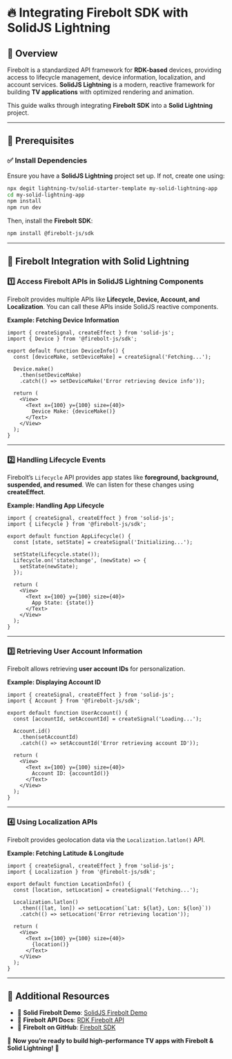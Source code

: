 # 🔥 Integrating Firebolt SDK with SolidJS Lightning

## 📌 Overview

Firebolt is a standardized API framework for **RDK-based** devices, providing access to lifecycle management, device information, localization, and account services. **SolidJS Lightning** is a modern, reactive framework for building **TV applications** with optimized rendering and animation.

This guide walks through integrating **Firebolt SDK** into a **Solid Lightning** project.

---

## 🚀 Prerequisites

### ✅ Install Dependencies

Ensure you have a **SolidJS Lightning** project set up. If not, create one using:

```sh
npx degit lightning-tv/solid-starter-template my-solid-lightning-app
cd my-solid-lightning-app
npm install
npm run dev
```

Then, install the **Firebolt SDK**:

```sh
npm install @firebolt-js/sdk
```

---

## 🔄 Firebolt Integration with Solid Lightning

### 1️⃣ **Access Firebolt APIs in SolidJS Lightning Components**

Firebolt provides multiple APIs like **Lifecycle, Device, Account, and Localization**. You can call these APIs inside SolidJS reactive components.

**Example: Fetching Device Information**

```tsx
import { createSignal, createEffect } from 'solid-js';
import { Device } from '@firebolt-js/sdk';

export default function DeviceInfo() {
  const [deviceMake, setDeviceMake] = createSignal('Fetching...');

  Device.make()
    .then(setDeviceMake)
    .catch(() => setDeviceMake('Error retrieving device info'));

  return (
    <View>
      <Text x={100} y={100} size={40}>
        Device Make: {deviceMake()}
      </Text>
    </View>
  );
}
```

---

### 2️⃣ **Handling Lifecycle Events**

Firebolt’s `Lifecycle` API provides app states like **foreground, background, suspended, and resumed**. We can listen for these changes using **createEffect**.

**Example: Handling App Lifecycle**

```tsx
import { createSignal, createEffect } from 'solid-js';
import { Lifecycle } from '@firebolt-js/sdk';

export default function AppLifecycle() {
  const [state, setState] = createSignal('Initializing...');

  setState(Lifecycle.state());
  Lifecycle.on('statechange', (newState) => {
    setState(newState);
  });

  return (
    <View>
      <Text x={100} y={100} size={40}>
        App State: {state()}
      </Text>
    </View>
  );
}
```

---

### 3️⃣ **Retrieving User Account Information**

Firebolt allows retrieving **user account IDs** for personalization.

**Example: Displaying Account ID**

```tsx
import { createSignal, createEffect } from 'solid-js';
import { Account } from '@firebolt-js/sdk';

export default function UserAccount() {
  const [accountId, setAccountId] = createSignal('Loading...');

  Account.id()
    .then(setAccountId)
    .catch(() => setAccountId('Error retrieving account ID'));

  return (
    <View>
      <Text x={100} y={100} size={40}>
        Account ID: {accountId()}
      </Text>
    </View>
  );
}
```

---

### 4️⃣ **Using Localization APIs**

Firebolt provides geolocation data via the `Localization.latlon()` API.

**Example: Fetching Latitude & Longitude**

```tsx
import { createSignal, createEffect } from 'solid-js';
import { Localization } from '@firebolt-js/sdk';

export default function LocationInfo() {
  const [location, setLocation] = createSignal('Fetching...');

  Localization.latlon()
    .then(([lat, lon]) => setLocation(`Lat: ${lat}, Lon: ${lon}`))
    .catch(() => setLocation('Error retrieving location'));

  return (
    <View>
      <Text x={100} y={100} size={40}>
        {location()}
      </Text>
    </View>
  );
}
```

---

## 📖 Additional Resources

- 🔗 **Solid Firebolt Demo**: [SolidJS Firebolt Demo](https://lightning-tv.github.io/solid-demo-app/#/firebolt)
- 🔗 **Firebolt API Docs**: [RDK Firebolt API](https://rdkcentral.github.io/firebolt/apis/)
- 🔗 **Firebolt on GitHub**: [Firebolt SDK](https://github.com/rdkcentral/firebolt)

🚀 **Now you’re ready to build high-performance TV apps with Firebolt & Solid Lightning!** 🎉
